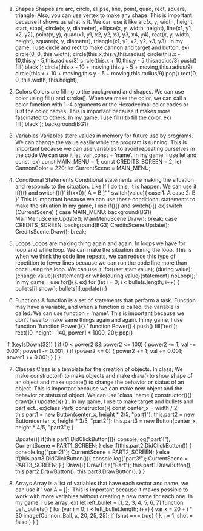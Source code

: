 1. Shapes
Shapes are arc, circle, ellipse, line, point, quad, rect, square, triangle. Also, you can use vertex to make any shape.
This is important because it shows us what is it.
We can use it like arc(x, y, width, height, start, stop), circle(x, y, diameter), ellipse(x, y, width, height), line(x1, y1, x2, y2), point(x, y), quad(x1, y1, x2, y2, x3, y3, x4, y4), rect(x, y, width, height), square(x, y, diameter), triangle(x1, y1, x2, y2, x3, y3).
In my game, I use circle and rect to make cannon and target and button. ex) circle(0, 0, this.width);  circle(this.x,this.y,this.radius)
    circle(this.x - 10,this.y - 5,this.radius/3)
    circle(this.x + 10,this.y - 5,this.radius/3)
    push()
    fill('black');
    circle(this.x - 10 + moving,this.y - 5 + moving,this.radius/9)
    circle(this.x + 10 + moving,this.y - 5 + moving,this.radius/9)
   pop()
 rect(0, 0, this.width, this.height);

2. Colors
Colors are filling to the background and shapes. We can use color using fill() and stroke().
When we make the color, we can call a color function with 1~4 arguments or the Hexadecimal color codes or just the color names.
 This is important because it makes more fascinated to others.
In my game, I use fill() to fill the color. ex) fill('black'); background(BG1)

3. Variables 
Variables store values in memory for future use by programs. We can change the value easily while the program is running.
 This is important because we can use variables to avoid repeating ourselves in the code
We can use it let, var ,const + 'name'. In my game, I use let and const. ex) const MAIN_MENU = 1; const CREDITS_SCREEN = 2; let CannonColor = 220; let CurrentScene = MAIN_MENU;

4. Conditional Statements
Conditional statements are making the situation and responds to the situation. Like If I do this, It is happen. 
We can use it if(){} and switch(){}' if(x<0){ A = B }' ' switch(value){ case 1: A case 2: B }'
This is important because we can use these conditional statements to make the situation
In my game, I use if(){} and switch(){} ex)switch (CurrentScene) {
    case MAIN_MENU:
      background(BG1)
      MainMenuScene.Update();
      MainMenuScene.Draw();
      break;
    case CREDITS_SCREEN:
      background(BG3)
      CreditsScene.Update();
      CreditsScene.Draw();
      break;

5. Loops 
Loops are making thing again and again. In loops we have for loop and while loop. We can make the situation during the loop.
This is when we think the code line repeats, we can reduce this type of repetition to fewer lines because we can run the code line more than once using the loop.
We can use it 'for((set start value); (during value); (change value)){statement} or while(during value){statement} noLoop();'
In my game, I use for(){}. ex)  for (let i = 0; i < bullets.length; i++) {
    bullets[i].show();
    bullets[i].update();}

6. Functions 
A function is a set of statements that perform a task. Function may have a variable, and when a function is called, the variable is called.
We can use function + 'name'. This is important because we don’t have to make same things again and again.
In my game, I use function 'function Power(){} ' function Power() {
  push()
  fill('red');
  rect(10, height - 140, power1 * 1000, 20);
  pop()

  if (keyIsDown(32)) {
    if (0 < power2 && power2 <= 100) {
      power2 -= 1;
      val -= 0.001;
      power1 -= 0.001;
    }
    if (power2 <= 0) {
      power2 += 1;
      val += 0.001;
      power1 += 0.001;
    }
  }
}

7. Classes 
Class  is a template for the creation of objects. 
In class, We make constructor() to make objects and make draw() to show shape of an object and make update() to change the behavior or status of an object.
This is important because we can make new object and the behavior or status of object.
We can use 'class 'name'{ constructor(){} draw(){} update(){} }'. In my game, I use to make target and bullets and part ect.. ex)class Part{
    constructor(){
        const center_x = width / 2;
        this.part1 = new Button(center_x, height * 2/5, "part1");
        this.part2 = new Button(center_x, height * 3/5, "part2");
        this.part3 = new Button(center_x, height * 4/5, "part3");
    }

    Update(){
        if(this.part1.DidClickButton()){
          console.log("part1!");
           CurrentScene = PART1_SCREEN;
        } else if(this.part2.DidClickButton())
        {
            console.log("part2!");
            CurrentScene = PART2_SCREEN;
        } else if(this.part3.DidClickButton()){
            console.log("part3!");
            CurrentScene = PART3_SCREEN;
        }
    }
    Draw(){
        DrawTitle("Part");
        this.part1.DrawButton();
        this.part2.DrawButton();
        this.part3.DrawButton();
    }
}

8. Arrays
Array is a list of variables that have each sector and name. we can use it ' var A = [];'
This is important because it makes possible to work with more variables without creating a new name for each one.
In my game, I use array. ex) let left_bullet = [1, 2, 3, 4, 5, 6, 7] function Left_bullets() {
  for (var i = 0; i < left_bullet.length; i++) {
    var x = 20 + i * 30
    image(Cannon_Ball, x, 20, 25, 25);
    if (shot === true) {
      k += 1;
      shot = false
    }
  }
}
